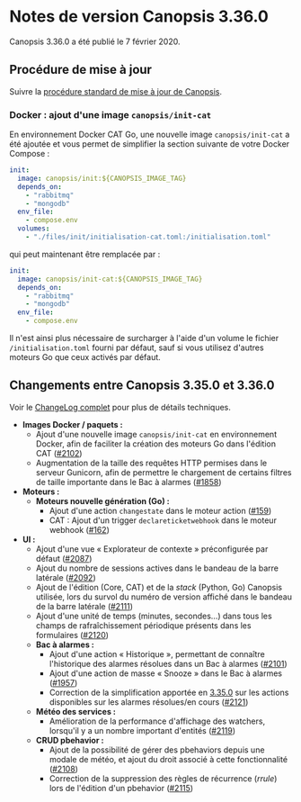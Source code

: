 # Notes de version Canopsis 3.36.0

Canopsis 3.36.0 a été publié le 7 février 2020.

## Procédure de mise à jour

Suivre la [procédure standard de mise à jour de Canopsis](../guide-administration/mise-a-jour/index.md).

### Docker : ajout d'une image `canopsis/init-cat`

En environnement Docker CAT Go, une nouvelle image `canopsis/init-cat` a été ajoutée et vous permet de simplifier la section suivante de votre Docker Compose :

```yaml
init:
  image: canopsis/init:${CANOPSIS_IMAGE_TAG}
  depends_on:
    - "rabbitmq"
    - "mongodb"
  env_file:
    - compose.env
  volumes:
    - "./files/init/initialisation-cat.toml:/initialisation.toml"
```

qui peut maintenant être remplacée par :

```yaml
init:
  image: canopsis/init-cat:${CANOPSIS_IMAGE_TAG}
  depends_on:
    - "rabbitmq"
    - "mongodb"
  env_file:
    - compose.env
```

Il n'est ainsi plus nécessaire de surcharger à l'aide d'un volume le fichier `/initialisation.toml` fourni par défaut, sauf si vous utilisez d'autres moteurs Go que ceux activés par défaut.

## Changements entre Canopsis 3.35.0 et 3.36.0

Voir le [ChangeLog complet](https://git.canopsis.net/canopsis/canopsis/blob/develop/CHANGELOG.md) pour plus de détails techniques.

*  **Images Docker / paquets :**
    *  Ajout d'une nouvelle image `canopsis/init-cat` en environnement Docker, afin de faciliter la création des moteurs Go dans l'édition CAT ([#2102](https://git.canopsis.net/canopsis/canopsis/issues/2102))
    *  Augmentation de la taille des requêtes HTTP permises dans le serveur Gunicorn, afin de permettre le chargement de certains filtres de taille importante dans le Bac à alarmes ([#1858](https://git.canopsis.net/canopsis/canopsis/issues/1858))
*  **Moteurs :**
    *  **Moteurs nouvelle génération (Go) :**
        *  Ajout d'une action `changestate` dans le moteur action ([#159](https://git.canopsis.net/canopsis/go-engines/issues/159))
        *  CAT : Ajout d'un trigger `declareticketwebhook` dans le moteur webhook ([#162](https://git.canopsis.net/canopsis/go-engines/issues/162))
*  **UI :**
    *  Ajout d'une vue « Explorateur de contexte » préconfigurée par défaut ([#2087](https://git.canopsis.net/canopsis/canopsis/issues/2087))
    *  Ajout du nombre de sessions actives dans le bandeau de la barre latérale ([#2092](https://git.canopsis.net/canopsis/canopsis/issues/2092))
    *  Ajout de l'édition (Core, CAT) et de la *stack* (Python, Go) Canopsis utilisée, lors du survol du numéro de version affiché dans le bandeau de la barre latérale ([#2111](https://git.canopsis.net/canopsis/canopsis/issues/2111))
    *  Ajout d'une unité de temps (minutes, secondes…) dans tous les champs de rafraîchissement périodique présents dans les formulaires ([#2120](https://git.canopsis.net/canopsis/canopsis/issues/2120))
    *  **Bac à alarmes :**
        *  Ajout d'une action « Historique », permettant de connaître l'historique des alarmes résolues dans un Bac à alarmes ([#2101](https://git.canopsis.net/canopsis/canopsis/issues/2101))
        *  Ajout d'une action de masse « Snooze » dans le Bac à alarmes ([#1957](https://git.canopsis.net/canopsis/canopsis/issues/1957))
        *  Correction de la simplification apportée en [3.35.0](3.35.0.md) sur les actions disponibles sur les alarmes résolues/en cours ([#2121](https://git.canopsis.net/canopsis/canopsis/issues/2121))
    *  **Météo des services :**
        *  Amélioration de la performance d'affichage des watchers, lorsqu'il y a un nombre important d'entités ([#2119](https://git.canopsis.net/canopsis/canopsis/issues/2119))
    *  **CRUD pbehavior :**
        *  Ajout de la possibilité de gérer des pbehaviors depuis une modale de météo, et ajout du droit associé à cette fonctionnalité ([#2108](https://git.canopsis.net/canopsis/canopsis/issues/2108))
        *  Correction de la suppression des règles de récurrence (*rrule*) lors de l'édition d'un pbehavior ([#2115](https://git.canopsis.net/canopsis/canopsis/issues/2115))
